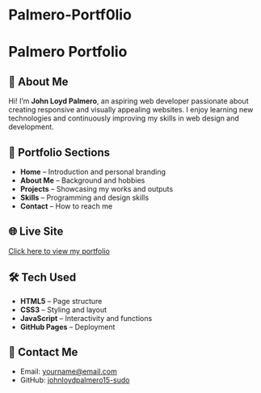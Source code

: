 # Palmero-Portf0lio
# Palmero Portfolio

## 👤 About Me  
Hi! I’m **John Loyd Palmero**, an aspiring web developer passionate about creating responsive and visually appealing websites. I enjoy learning new technologies and continuously improving my skills in web design and development.  

## 📂 Portfolio Sections  
- **Home** – Introduction and personal branding  
- **About Me** – Background and hobbies  
- **Projects** – Showcasing my works and outputs  
- **Skills** – Programming and design skills  
- **Contact** – How to reach me  

## 🌐 Live Site  
[Click here to view my portfolio](https://johnloydpalmero15-sudo.github.io/Palmero-Portf0lio/)  

## 🛠️ Tech Used  
- **HTML5** – Page structure  
- **CSS3** – Styling and layout  
- **JavaScript** – Interactivity and functions  
- **GitHub Pages** – Deployment  

## 📧 Contact Me  
- Email: yourname@email.com  
- GitHub: [johnloydpalmero15-sudo](https://github.com/johnloydpalmero15-sudo)  

